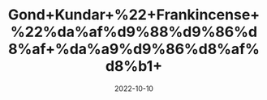 ---
title: 'Gond+Kundar+%22+Frankincense+%22%da%af%d9%88%d9%86%d8%af+%da%a9%d9%86%d8%af%d8%b1+'
date: '2022-10-10' 
metatag: '' 
inventory: '0' 
draft: false 
# meta description 
shortDescripton: 'Its+use+is+effective+for+treatment+of+osteoarthritis%2c+ulcerative+colitis+and+rheumatoid+arthritis+and+joint+pain.'
description: 'Herb'
longdescription: ''
featured: True
# product Price
price: '50.0'
# Product Short Description
shortDescription: 'Its+use+is+effective+for+treatment+of+osteoarthritis%2c+ulcerative+colitis+and+rheumatoid+arthritis+and+joint+pain.'
productID: '778E5ED7-5824-ED11-9968-005056B3A416'
type: 'products'
category: 'Herb' 
thumnailproduct: 'https://eraconnect.blob.core.windows.net/product-images/aminsaddiquidawakhana/778E5ED7-5824-ED11-9968-005056B3A416.webp' 
images:
  - image: 'https://eraconnect.blob.core.windows.net/product-images/aminsaddiquidawakhana/778E5ED7-5824-ED11-9968-005056B3A416.webp'  
Variants:
---